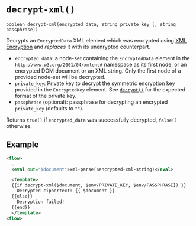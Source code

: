 # `decrypt-xml()`

```
boolean decrypt-xml(encrypted_data, string private_key [, string passphrase])
```

Decrypts an `EncryptedData` XML element which was encrypted using [XML Encryption](https://www.w3.org/TR/xmlenc-core1/) and
*replaces* it with its unenrypted counterpart.

* `encrypted_data`: a node-set containing the `EncryptedData` element in the `http://www.w3.org/2001/04/xmlenc#` namespace as its first node,
or an encrypted DOM document or an XML string. Only the first node of a provided node-set will be decrypted.
* `private_key`: Private key to decrypt the symmetric encryption key provided in the `EncryptedKey` element.
  See [`decrypt()`](decrypt.md#private-key-format) for the expected format of the private key.
* `passphrase` (optional): passphrase for decrypting an encrypted `private_key` (defaults to `""`).

Returns `true()` if `encrypted_data` was successfully decrypted, `false()` otherwise.

## Example

```xml
<flow>
  …
  <eval out="$document">xml-parse($encrypted-xml-string)</eval>

  <template>
  {{if decrypt-xml($document, $env/PRIVATE_KEY, $env/PASSPHRASE]) }}
    Decrypted ciphertext: {{ $document }}
  {{else}}
    Decryption failed!
  {{end}}
  </template>
<flow>
```
